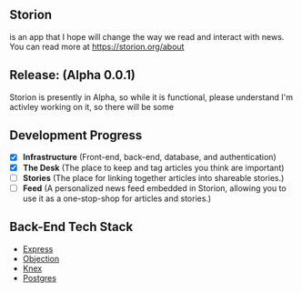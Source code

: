 ## Storion
is an app that I hope will change the way we read and interact with news.  You can read more at https://storion.org/about

## Release: (Alpha 0.0.1)
Storion is presently in Alpha, so while it is functional, please understand I'm activley working on it, so there will be some 

## Development Progress
- [x] **Infrastructure**
(Front-end, back-end, database, and authentication)
- [x] **The Desk**
(The place to keep and tag articles you think are important)
- [ ] **Stories**
(The place for linking together articles into shareable stories.)
- [ ] **Feed**
(A personalized news feed embedded in Storion, allowing you to use it as a one-stop-shop for articles and stories.)

## Back-End Tech Stack
- [Express](https://expressjs.com/)
- [Objection](https://vincit.github.io/objection.js/)
- [Knex](https://knexjs.org/)
- [Postgres](https://www.postgresql.org/)
